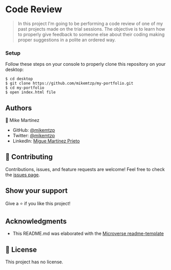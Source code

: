# Code Review

> In this project I'm going to be performing a code review of one of my past projects made on the trial sessions. The objective is to learn how to properly give feedback to someone else about their coding making proper suggestions in a polite an ordered way.


### Setup
Follow these steps on your console to properly clone this repository on your desktop:

```
$ cd desktop
$ git clone https://github.com/mikemtzp/my-portfolio.git
$ cd my-portfolio
$ open index.html file
```
## Authors

👤 Mike Martínez

- GitHub: [@mikemtzp](https://github.com/mikemtzp)
- Twitter: [@mikemtzp](https://twitter.com/mikemtzp)
- LinkedIn: [Migue Martínez Prieto](https://www.linkedin.com/in/miguel-mart%C3%ADnez-prieto-a42406166/)

## 🤝 Contributing
Contributions, issues, and feature requests are welcome!
Feel free to check the [issues page](https://github.com/mikemtzp/code-review/issues).

## Show your support
Give a ⭐️ if you like this project!

## Acknowledgments
- This README.md was elaborated with the [Microverse readme-template](https://github.com/microverseinc/readme-template)

## 📝 License
This project has no license.
